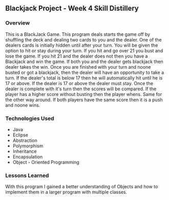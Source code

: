 ## Blackjack Project - Week 4 Skill Distillery

### Overview

This is a BlackJack Game. 
This program deals starts the game off by shuffling the deck and dealing two cards to you and the dealer. One of the dealers cards is initially hidden until after your turn. You will be given the option to hit or stay during your turn. If you hit and go over 21 you bust and lose the game. If you hit 21 and the dealer does not then you have a Blackjack and win the game. If both you and the dealer gets blackjack then dealer takes the win. Once you are finished with your turn and noone busted or got a blackjack, then the dealer will have an opportunity to take a turn. If the dealer's total is below 17 then he will automatically hit until he is 17 or above. If the dealer is 17 or above the dealer must stay. Once the dealer is complete with it's turn then the scores will be compared. If the player has a higher score without busting then the player whens. Same for the other way around. If both players have the same score then it is a push and noone wins. 

### Technologies Used

* Java
* Eclipse
* Abstraction
* Polymorphism
* Inheritance
* Encapsulation
* Object - Oriented Programming

### Lessons Learned
With this program I gained a better understanding of Objects and how to implement them in a larger program with multiple classes.